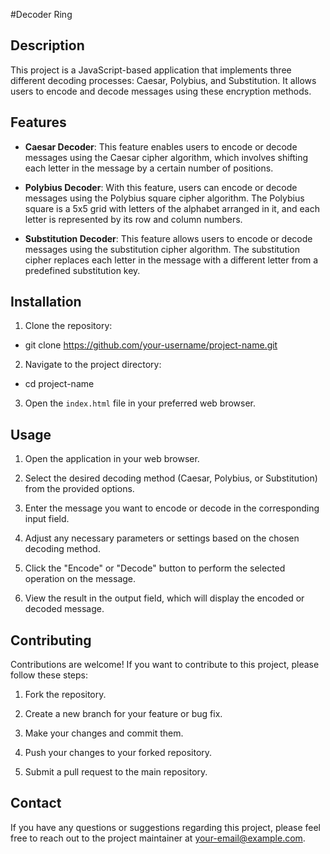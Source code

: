 #Decoder Ring

## Description

This project is a JavaScript-based application that implements three different decoding processes: Caesar, Polybius, and Substitution. It allows users to encode and decode messages using these encryption methods.

## Features

- **Caesar Decoder**: This feature enables users to encode or decode messages using the Caesar cipher algorithm, which involves shifting each letter in the message by a certain number of positions.

- **Polybius Decoder**: With this feature, users can encode or decode messages using the Polybius square cipher algorithm. The Polybius square is a 5x5 grid with letters of the alphabet arranged in it, and each letter is represented by its row and column numbers.

- **Substitution Decoder**: This feature allows users to encode or decode messages using the substitution cipher algorithm. The substitution cipher replaces each letter in the message with a different letter from a predefined substitution key.

## Installation

1. Clone the repository: 
* git clone https://github.com/your-username/project-name.git

2. Navigate to the project directory: 
* cd project-name

3. Open the `index.html` file in your preferred web browser.

## Usage

1. Open the application in your web browser.

2. Select the desired decoding method (Caesar, Polybius, or Substitution) from the provided options.

3. Enter the message you want to encode or decode in the corresponding input field.

4. Adjust any necessary parameters or settings based on the chosen decoding method.

5. Click the "Encode" or "Decode" button to perform the selected operation on the message.

6. View the result in the output field, which will display the encoded or decoded message.

## Contributing

Contributions are welcome! If you want to contribute to this project, please follow these steps:

1. Fork the repository.

2. Create a new branch for your feature or bug fix.

3. Make your changes and commit them.

4. Push your changes to your forked repository.

5. Submit a pull request to the main repository.

## Contact

If you have any questions or suggestions regarding this project, please feel free to reach out to the project maintainer at [your-email@example.com](mailto:your-email@example.com).

